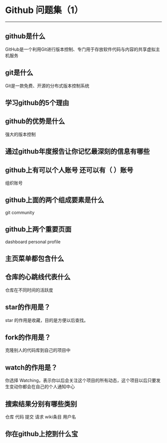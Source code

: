 # Github 问题集（1）
****
## github是什么
GitHub是一个利用Git进行版本控制、专门用于存放软件代码与内容的共享虚拟主机服务
## git是什么
Git是一款免费、开源的分布式版本控制系统
## 学习github的5个理由

## github的优势是什么
强大的版本控制 
## 通过github年度报告让你记忆最深刻的信息有哪些

## github上有可以个人账号 还可以有（ ）账号
组织账号
## github上面的两个组成要素是什么
git community
## github上两个重要页面
dashboard   personal profile
## 主页菜单都包含什么

## 仓库的心跳线代表什么
仓库在不同时间的活跃度
## star的作用是？
star 的作用是收藏，目的是方便以后查找。
## fork的作用是？
克隆别人的代码库到自己的项目中
## watch的作用是？
你选择 Watching，表示你以后会关注这个项目的所有动态，这个项目以后只要发生变动你都会在自己的个人通知中心
## 搜索结果分别有哪些类别
仓库 代码 提交 请求 wiki条目 用户名
## 你在github上挖到什么宝
